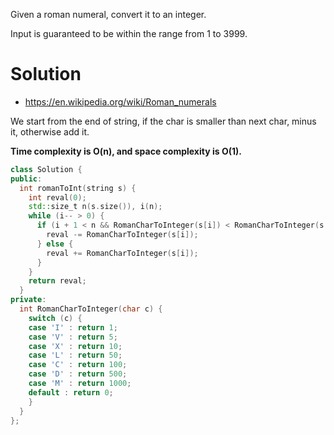 Given a roman numeral, convert it to an integer.

Input is guaranteed to be within the range from 1 to 3999.

# Solution

* https://en.wikipedia.org/wiki/Roman_numerals

We start from the end of string, if the char is smaller than next char, minus it, otherwise add it.
 
__Time complexity is O(n), and space complexity is O(1).__
  
```cpp
class Solution {
public:
  int romanToInt(string s) {
    int reval(0);
    std::size_t n(s.size()), i(n);
    while (i-- > 0) {
      if (i + 1 < n && RomanCharToInteger(s[i]) < RomanCharToInteger(s[i+1])) {
        reval -= RomanCharToInteger(s[i]);
      } else {
        reval += RomanCharToInteger(s[i]);
      }
    }
    return reval;
  }
private:
  int RomanCharToInteger(char c) {
    switch (c) {
    case 'I' : return 1;
    case 'V' : return 5;
    case 'X' : return 10;
    case 'L' : return 50;
    case 'C' : return 100;
    case 'D' : return 500;
    case 'M' : return 1000;
    default : return 0;
    }
  }
};
```
